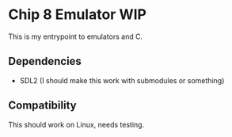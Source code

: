 # Chip 8 Emulator WIP

This is my entrypoint to emulators and C. 

## Dependencies

- SDL2 (I should make this work with submodules or something)

## Compatibility

This should work on Linux, needs testing.